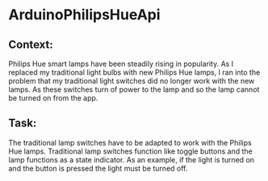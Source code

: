 # ArduinoPhilipsHueApi

## Context:
Philips Hue smart lamps have been steadily rising in popularity. As I replaced my traditional light bulbs with new Philips Hue lamps, I ran into the problem that my traditional light switches did no longer work with the new lamps. As these switches turn of power to the lamp and so the lamp cannot be turned on from the app.

## Task:
The traditional lamp switches have to be adapted to work with the Philips Hue lamps. Traditional lamp switches function like toggle buttons and the lamp functions as a state indicator. As an example, if the light is turned on and the button is pressed the light must be turned off. 
